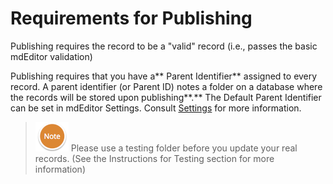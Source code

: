 # Requirements for Publishing

Publishing requires the record to be a "valid" record \(i.e., passes the basic mdEditor validation\)

Publishing requires that you have a** Parent Identifier** assigned to every record. A parent identifier \(or Parent ID\) notes a folder on a database where the records will be stored upon publishing**.** The Default Parent Identifier can be set in mdEditor Settings. Consult [Settings](/settings.md) for more information.

> ![](/assets/NoteSmall.png) Please use a testing folder before you update your real records. \(See the Instructions for Testing section for more information\)




